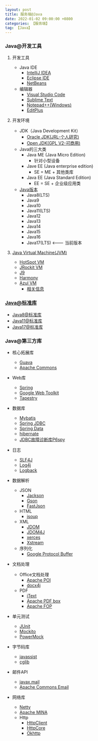 ```yaml
---
layout: post
title: 服务端@Java
date: 2022-01-02 09:00:00 +0800
categories: 【服务端】
tag: 【Java】
---
```



### Java@开发工具

1. 开发工具
	- Java IDE
		- [IntelliJ IDEA](https://www.jetbrains.com/idea/)
		- [Eclipse IDE](https://www.eclipse.org/downloads/)
		- [NetBeans](https://netbeans.org/)
	- 编辑器
		- [Visual Studio Code](https://code.visualstudio.com/)
		- [Sublime Text](http://www.sublimetext.com/)
		- [Notepad++(Windows)](https://notepad-plus-plus.org/)
		- [EditPlus](https://www.editplus.com/)

2. 开发环境
	- JDK（Java Development Kit）
		- [Oracle JDK(JRL-个人研究)](www.oracle.com)
		- [Open JDK(GPL V2-可商用)](http://openjdk.java.net/)
	- Java的三大类
		- Java ME (Java Micro Edition)
			- 针对小型设备
		- Jave EE (Java enterprise edition)
			- SE = ME + 其他类库
		- Java EE (Java Standard Edition)
			- EE = SE + 企业级应用类
	- [Java版本](https://www.java.com/en/download/help/release_changes.html)
		- Java8(LTS)
		- Java9
		- Java10
		- Java11(LTS)
		- Java12
		- Java13
		- Java14
		- Java15
		- Java16 
		- Java17(LTS) <--- 当前版本

3. [Java Virtual Machine(JVM)](https://docs.oracle.com/javase/specs/index.html)
	- [HotSpot VM](https://www.oracle.com/java/technologies/javase/vmoptions-jsp.html)
	- [JRockit VM](https://www.oracle.com/middleware/technologies/jrockit/jrockit-mission-control.html)
	- [J9](https://www.ibm.com/docs/en/sdk-java-technology/7?topic=i-j9-virtual-machine-jvm-2)
	- [Harmony](https://harmony.apache.org/)
	- [Azul VM](https://www.azul.com/)
		- [相关信息](https://www.zhihu.com/question/24938498?sort=created)

### [Java@标准库](https://docs.oracle.com/en/java/javase/index.html)
- [Java8@标准库](https://docs.oracle.com/javase/8/)
- [Java11@标准库](https://docs.oracle.com/en/java/javase/11/core/java-core-libraries1.html)
- [Java17@标准库](https://docs.oracle.com/en/java/javase/17/core/java-core-libraries1.html)

### Java@第三方库
- 核心拓展库
	- [Guava](https://github.com/google/guava)
	- [Apache Commons](https://github.com/apache/commons-lang)

- Web库
	- [Spring](https://github.com/spring-projects/spring-framework)
	- [Google Web Toolkit](http://www.gwtproject.org/)
	- [Tapestry](https://tapestry.apache.org/)
- 数据库
	- [Mybatis](http://www.mybatis.org/mybatis-3/)
	- [Spring JDBC](https://spring.io/projects/spring-framework)
	- [Spring Data](https://spring.io/projects/spring-data)
	- [hibernate](http://hibernate.org/)
	- [JDBC故障诊断库P6spy](https://github.com/p6spy/p6spy)
		
- 日志
	- [SLF4J](https://www.slf4j.org/)
	- [Log4j](http://logging.apache.org/log4j/2.x/)
	- [Logback](http://logback.qos.ch/)
- 数据解析
	- JSON
		- [Jackson](https://github.com/FasterXML/jackson)
		- [Gson](https://github.com/google/gson)
		- [FastJson](https://github.com/alibaba/fastjson)
	- HTML
		- [jsoup](https://jsoup.org/)
	- XML
		- [JDOM](https://github.com/hunterhacker/jdom)
		- [JDOM4J](https://github.com/dom4j/dom4j)
		- [xerces](http://xerces.apache.org/xerces-j/)
		- [Xstream](http://x-stream.github.io/download.html)
	- 序列化
		- [Google Protocol Buffer](https://github.com/protocolbuffers/protobuf/tree/master/java)
- 文档处理
	- Office文档处理
		- [Apache POI](https://github.com/junit-team/junit4)
		- [docx4j](https://github.com/plutext/docx4j)
	- PDF
		- [iText](https://itextpdf.com/en)
		- [Apache PDF box](https://pdfbox.apache.org/)
		- [Apache FOP](https://xmlgraphics.apache.org/fop/)
- 单元测试
	- [JUnit](https://github.com/junit-team/junit4)
	- [Mockito](https://github.com/mockito/mockito)
	- [PowerMock](https://github.com/powermock/powermock)
- 字节码库
	- [javassist](http://www.javassist.org/)
	- [cglib](https://github.com/cglib/cglib)
- 邮件API
	- [javax.mail]()
	- [Apache Commons Email](https://commons.apache.org/proper/commons-email/download_email.cgi)

- 网络库 
	- [Netty](https://netty.io/)
	- [Apache MINA](https://mina.apache.org/)
	- Http
		- [HttpClient](https://hc.apache.org/httpclient-legacy/)
		- [HttpCore](https://hc.apache.org/httpcomponents-core-4.4.x/index.html)
		- [Okhttp](https://square.github.io/okhttp/)


	